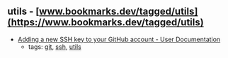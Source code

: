 utils - [www.bookmarks.dev/tagged/utils](https://www.bookmarks.dev/tagged/utils)
---
* [Adding a new SSH key to your GitHub account - User Documentation        ](https://help.github.com/articles/adding-a-new-ssh-key-to-your-github-account/)
    * tags: [git](../tags/git.md), [ssh](../tags/ssh.md), [utils](../tags/utils.md)
